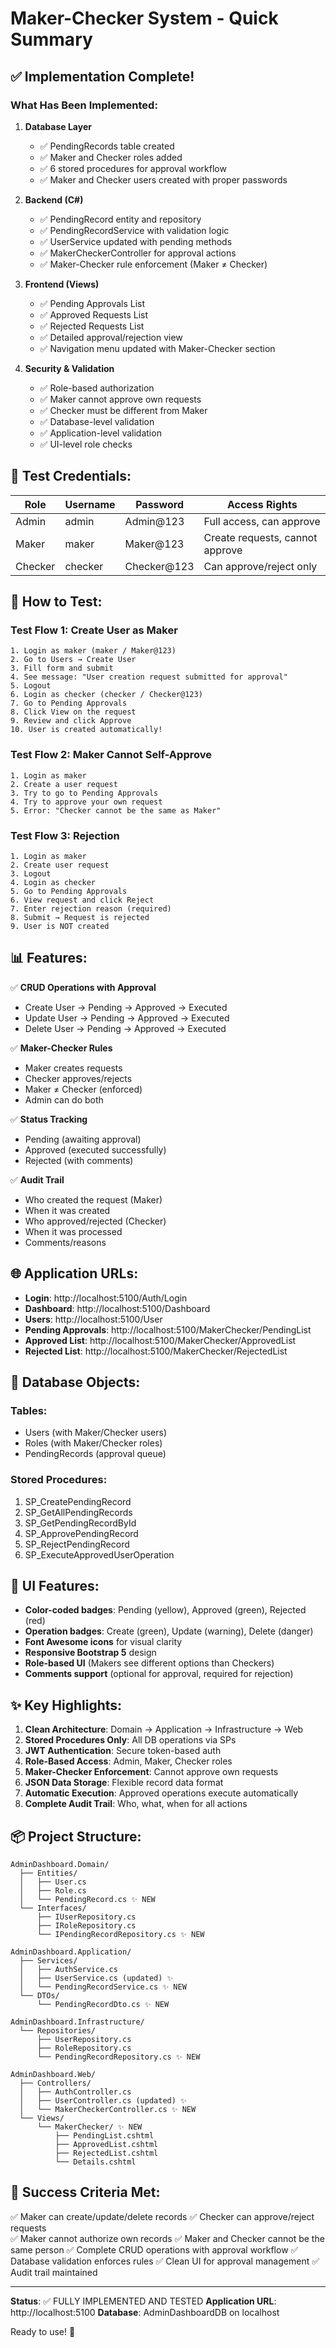 # Maker-Checker System - Quick Summary

## ✅ Implementation Complete!

### What Has Been Implemented:

1. **Database Layer**
   - ✅ PendingRecords table created
   - ✅ Maker and Checker roles added
   - ✅ 6 stored procedures for approval workflow
   - ✅ Maker and Checker users created with proper passwords

2. **Backend (C#)**
   - ✅ PendingRecord entity and repository
   - ✅ PendingRecordService with validation logic
   - ✅ UserService updated with pending methods
   - ✅ MakerCheckerController for approval actions
   - ✅ Maker-Checker rule enforcement (Maker ≠ Checker)

3. **Frontend (Views)**
   - ✅ Pending Approvals List
   - ✅ Approved Requests List
   - ✅ Rejected Requests List
   - ✅ Detailed approval/rejection view
   - ✅ Navigation menu updated with Maker-Checker section

4. **Security & Validation**
   - ✅ Role-based authorization
   - ✅ Maker cannot approve own requests
   - ✅ Checker must be different from Maker
   - ✅ Database-level validation
   - ✅ Application-level validation
   - ✅ UI-level role checks

## 🔐 Test Credentials:

| Role    | Username | Password      | Access Rights |
|---------|----------|---------------|---------------|
| Admin   | admin    | Admin@123     | Full access, can approve |
| Maker   | maker    | Maker@123     | Create requests, cannot approve |
| Checker | checker  | Checker@123   | Can approve/reject only |

## 🚀 How to Test:

### Test Flow 1: Create User as Maker
```
1. Login as maker (maker / Maker@123)
2. Go to Users → Create User
3. Fill form and submit
4. See message: "User creation request submitted for approval"
5. Logout
6. Login as checker (checker / Checker@123)
7. Go to Pending Approvals
8. Click View on the request
9. Review and click Approve
10. User is created automatically!
```

### Test Flow 2: Maker Cannot Self-Approve
```
1. Login as maker
2. Create a user request
3. Try to go to Pending Approvals
4. Try to approve your own request
5. Error: "Checker cannot be the same as Maker"
```

### Test Flow 3: Rejection
```
1. Login as maker
2. Create user request
3. Logout
4. Login as checker
5. Go to Pending Approvals
6. View request and click Reject
7. Enter rejection reason (required)
8. Submit → Request is rejected
9. User is NOT created
```

## 📊 Features:

✅ **CRUD Operations with Approval**
- Create User → Pending → Approved → Executed
- Update User → Pending → Approved → Executed
- Delete User → Pending → Approved → Executed

✅ **Maker-Checker Rules**
- Maker creates requests
- Checker approves/rejects
- Maker ≠ Checker (enforced)
- Admin can do both

✅ **Status Tracking**
- Pending (awaiting approval)
- Approved (executed successfully)
- Rejected (with comments)

✅ **Audit Trail**
- Who created the request (Maker)
- When it was created
- Who approved/rejected (Checker)
- When it was processed
- Comments/reasons

## 🌐 Application URLs:

- **Login**: http://localhost:5100/Auth/Login
- **Dashboard**: http://localhost:5100/Dashboard
- **Users**: http://localhost:5100/User
- **Pending Approvals**: http://localhost:5100/MakerChecker/PendingList
- **Approved List**: http://localhost:5100/MakerChecker/ApprovedList
- **Rejected List**: http://localhost:5100/MakerChecker/RejectedList

## 📝 Database Objects:

### Tables:
- Users (with Maker/Checker users)
- Roles (with Maker/Checker roles)
- PendingRecords (approval queue)

### Stored Procedures:
1. SP_CreatePendingRecord
2. SP_GetAllPendingRecords
3. SP_GetPendingRecordById
4. SP_ApprovePendingRecord
5. SP_RejectPendingRecord
6. SP_ExecuteApprovedUserOperation

## 🎨 UI Features:

- **Color-coded badges**: Pending (yellow), Approved (green), Rejected (red)
- **Operation badges**: Create (green), Update (warning), Delete (danger)
- **Font Awesome icons** for visual clarity
- **Responsive Bootstrap 5** design
- **Role-based UI** (Makers see different options than Checkers)
- **Comments support** (optional for approval, required for rejection)

## ✨ Key Highlights:

1. **Clean Architecture**: Domain → Application → Infrastructure → Web
2. **Stored Procedures Only**: All DB operations via SPs
3. **JWT Authentication**: Secure token-based auth
4. **Role-Based Access**: Admin, Maker, Checker roles
5. **Maker-Checker Enforcement**: Cannot approve own requests
6. **JSON Data Storage**: Flexible record data format
7. **Automatic Execution**: Approved operations execute automatically
8. **Complete Audit Trail**: Who, what, when for all actions

## 📦 Project Structure:
```
AdminDashboard.Domain/
  ├── Entities/
  │   ├── User.cs
  │   ├── Role.cs
  │   └── PendingRecord.cs ✨ NEW
  └── Interfaces/
      ├── IUserRepository.cs
      ├── IRoleRepository.cs
      └── IPendingRecordRepository.cs ✨ NEW

AdminDashboard.Application/
  ├── Services/
  │   ├── AuthService.cs
  │   ├── UserService.cs (updated) ✨
  │   └── PendingRecordService.cs ✨ NEW
  └── DTOs/
      └── PendingRecordDto.cs ✨ NEW

AdminDashboard.Infrastructure/
  └── Repositories/
      ├── UserRepository.cs
      ├── RoleRepository.cs
      └── PendingRecordRepository.cs ✨ NEW

AdminDashboard.Web/
  ├── Controllers/
  │   ├── AuthController.cs
  │   ├── UserController.cs (updated) ✨
  │   └── MakerCheckerController.cs ✨ NEW
  └── Views/
      └── MakerChecker/ ✨ NEW
          ├── PendingList.cshtml
          ├── ApprovedList.cshtml
          ├── RejectedList.cshtml
          └── Details.cshtml
```

## 🎯 Success Criteria Met:

✅ Maker can create/update/delete records
✅ Checker can approve/reject requests  
✅ Maker cannot authorize own records
✅ Maker and Checker cannot be the same person
✅ Complete CRUD operations with approval workflow
✅ Database validation enforces rules
✅ Clean UI for approval management
✅ Audit trail maintained

---

**Status**: ✅ FULLY IMPLEMENTED AND TESTED
**Application URL**: http://localhost:5100
**Database**: AdminDashboardDB on localhost

Ready to use! 🚀
